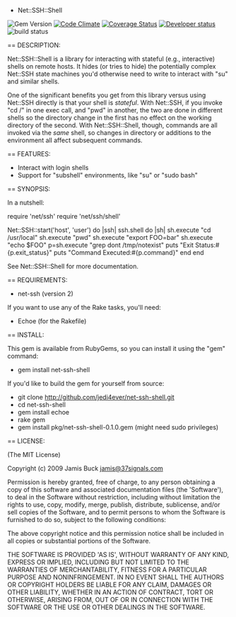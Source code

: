 * Net::SSH::Shell

![Gem Version](http://img.shields.io/gem/v/foreplay.svg?style=flat)&nbsp;[![Code Climate](http://img.shields.io/codeclimate/github/Xenapto/foreplay.svg?style=flat)](https://codeclimate.com/github/Xenapto/foreplay)&nbsp;[![Coverage Status](https://img.shields.io/coveralls/Xenapto/foreplay.svg?style=flat)](https://coveralls.io/r/Xenapto/foreplay?branch=develop)
[![Developer status](http://img.shields.io/badge/developer-awesome-brightgreen.svg?style=flat)](http://xenapto.com)
![build status](https://circleci.com/gh/Xenapto/foreplay.png?circle-token=dd3a51864d33f6506b18a355bc901b90c0df3b3b)

== DESCRIPTION:

Net::SSH::Shell is a library for interacting with stateful (e.g., interactive) shells on remote hosts. It hides (or tries to hide) the potentially complex Net::SSH state machines you'd otherwise need to write to interact with "su" and similar shells.

One of the significant benefits you get from this library versus using Net::SSH directly is that your shell is _stateful_. With Net::SSH, if you invoke "cd /" in one exec call, and "pwd" in another, the two are done in different shells so the directory change in the first has no effect on the working directory of the second. With Net::SSH::Shell, though, commands are all invoked via the _same_ shell, so changes in directory or additions to the environment all affect subsequent commands.

== FEATURES:

* Interact with login shells
* Support for "subshell" environments, like "su" or "sudo bash"

== SYNOPSIS:

In a nutshell:

  require 'net/ssh'
  require 'net/ssh/shell'

  Net::SSH::start('host', 'user') do |ssh|
    ssh.shell do |sh|
      sh.execute "cd /usr/local"
      sh.execute "pwd"
      sh.execute "export FOO=bar"
      sh.execute "echo $FOO"
      p=sh.execute "grep dont /tmp/notexist"
      puts "Exit Status:#{p.exit_status}"
      puts "Command Executed:#{p.command}"
    end
  end

See Net::SSH::Shell for more documentation.

== REQUIREMENTS:

* net-ssh (version 2)

If you want to use any of the Rake tasks, you'll need:

* Echoe (for the Rakefile)

== INSTALL:

This gem is available from RubyGems, so you can install it using the "gem" command:

* gem install net-ssh-shell

If you'd like to build the gem for yourself from source:
* git clone http://github.com/jedi4ever/net-ssh-shell.git
* cd net-ssh-shell
* gem install echoe
* rake gem
* gem install pkg/net-ssh-shell-0.1.0.gem (might need sudo privileges)

== LICENSE:

(The MIT License)

Copyright (c) 2009 Jamis Buck <jamis@37signals.com>

Permission is hereby granted, free of charge, to any person obtaining
a copy of this software and associated documentation files (the
'Software'), to deal in the Software without restriction, including
without limitation the rights to use, copy, modify, merge, publish,
distribute, sublicense, and/or sell copies of the Software, and to
permit persons to whom the Software is furnished to do so, subject to
the following conditions:

The above copyright notice and this permission notice shall be
included in all copies or substantial portions of the Software.

THE SOFTWARE IS PROVIDED 'AS IS', WITHOUT WARRANTY OF ANY KIND,
EXPRESS OR IMPLIED, INCLUDING BUT NOT LIMITED TO THE WARRANTIES OF
MERCHANTABILITY, FITNESS FOR A PARTICULAR PURPOSE AND NONINFRINGEMENT.
IN NO EVENT SHALL THE AUTHORS OR COPYRIGHT HOLDERS BE LIABLE FOR ANY
CLAIM, DAMAGES OR OTHER LIABILITY, WHETHER IN AN ACTION OF CONTRACT,
TORT OR OTHERWISE, ARISING FROM, OUT OF OR IN CONNECTION WITH THE
SOFTWARE OR THE USE OR OTHER DEALINGS IN THE SOFTWARE.

